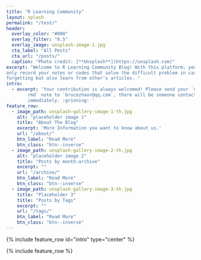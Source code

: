 ```yaml
---
title: "R Learning Community"
layout: splash
permalink: "/test/"
header:
  overlay_color: "#000"
  overlay_filter: "0.5"
  overlay_image: unsplash-image-1.jpg
  cta_label: "All Posts"
  cta_url: "/posts/"
  caption: "Photo credit: [**Unsplash**](https://unsplash.com)"
excerpt: "Welcome to R Learning Community Blog! With this platform, you can not
only record your notes or codes that solve the difficult problem in case of
forgetting but also learn from other's articles. "
intro: 
  - excerpt: 'Your contribution is always welcomed! Please send your `md or
		rmd` note to `brucezhaor@qq.com`, there will be someone contact you
		immediately. :grinning: '
feature_row:
  - image_path: unsplash-gallery-image-1-th.jpg
    alt: "placeholder image 1"
    title: "About The Blog"
    excerpt: 'More Information you want to know about us.'
    url: "/about/"
    btn_label: "Read More"
    btn_class: "btn--inverse"
  - image_path: unsplash-gallery-image-2-th.jpg
    alt: "placeholder image 2"
    title: "Posts by month-archive"
    excerpt: ""
    url: "/archive/"
    btn_label: "Read More"
    btn_class: "btn--inverse"
  - image_path: unsplash-gallery-image-3-th.jpg
    title: "Placeholder 3"
    title: "Posts by Tags"
    excerpt: ""
    url: "/tags/"
    btn_label: "Read More"
    btn_class: "btn--inverse"
---
```


{% include feature_row id="intro" type="center" %}

{% include feature_row %}


